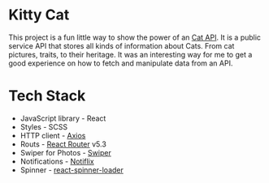 # Kitty Cat

This project is a fun little way to show the power of an
[Cat API](https://thecatapi.com/). It is a public service API that stores all
kinds of information about Cats. From cat pictures, traits, to their heritage.
It was an interesting way for me to get a good experience on how to fetch and
manipulate data from an API.

# Tech Stack

- JavaScript library - React
- Styles - SCSS
- HTTP client - [Axios](https://axios-http.com/)
- Routs - [React Router](https://reactrouter.com/) v5.3
- Swiper for Photos - [Swiper](https://swiperjs.com/react)
- Notifications - [Notiflix](https://notiflix.github.io/)
- Spinner -
  [react-spinner-loader](https://www.npmjs.com/package/react-loader-spinner)
